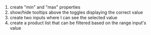 1. create "min" and "max" properties
2. show/hide tooltips above the toggles displaying the correct value
3. create two inputs where I can see the selected value
4. create a product list that can be filtered based on the range input's value
